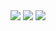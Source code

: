 <img src="https://github.com/claffen/javacsript-projetcs/blob/main/todo/screenshots/photo1.PNG">
<img src="https://github.com/claffen/javacsript-projetcs/blob/main/todo/screenshots/photo2.PNG">
<img src="https://github.com/claffen/javacsript-projetcs/blob/main/todo/screenshots/photo3.PNG">
